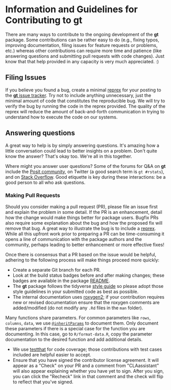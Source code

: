 # Information and Guidelines for Contributing to **gt**

There are many ways to contribute to the ongoing development of the **gt** package. Some contributions can be rather easy to do (e.g., fixing typos, improving documentation, filing issues for feature requests or problems, etc.) whereas other contributions can require more time and patience (like answering questions and submitting pull requests with code changes). Just know that that help provided in any capacity is very much appreciated. :)

## Filing Issues

If you believe you found a bug, create a minimal [reprex](https://reprex.tidyverse.org) for your posting to the [**gt** issue tracker](https://github.com/rstudio/gt/issues). Try not to include anything unnecessary, just the minimal amount of code that constitutes the reproducible bug. We will try to verify the bug by running the code in the reprex provided. The quality of the reprex will reduce the amount of back-and-forth communication in trying to understand how to execute the code on our systems.

## Answering questions

A great way to help is by simply answering questions. It's amazing how a little conversation could lead to better insights on a problem. Don't quite know the answer? That's okay too. We're all in this together.

Where might you answer user questions? Some of the forums for Q&A on **gt** include the [Posit community](https://community.rstudio.com), on Twitter (a good search term is `gt #rstats`), and on [Stack Overflow](https://stackoverflow.com). Good etiquette is key during these interactions: be a good person to all who ask questions.

### Making Pull Requests

Should you consider making a pull request (PR), please file an issue first and explain the problem in some detail. If the PR is an enhancement, detail how the change would make things better for package users. Bugfix PRs also require some explanation about the bug and how the proposed fix will remove that bug. A great way to illustrate the bug is to include a [reprex](https://reprex.tidyverse.org). While all this upfront work prior to preparing a PR can be time-consuming it opens a line of communication with the package authors and the community, perhaps leading to better enhancement or more effective fixes!

Once there is consensus that a PR based on the issue would be helpful, adhering to the following process will make things proceed more quickly: 

*  Create a separate Git branch for each PR.
*  Look at the build status badges before and after making changes; these badges are available in the package [README](https://github.com/rstudio/gt).  
*  The **gt** package follows the tidyverse [style guide](http://style.tidyverse.org) so please adopt those style guidelines in your submitted code as best as possible.
*  The internal documentation uses [roxygen2](https://cran.r-project.org/web/packages/roxygen2/vignettes/roxygen2.html); if your contribution requires new or revised documentation ensure that the roxygen comments are added/modified (do not modify any `.Rd` files in the `man` folder).

Many functions share parameters. For common parameters like `rows`, `columns`, `data`, we use [`@inheritParams`](https://roxygen2.r-lib.org/reference/tags-reuse.html) to document them. Only document these parameters if there is a special case for the function you are documenting. In this case, go to `R/format-data.R`, copy the parameter documentation to the desired function and add additional details.

*  We use [testthat](https://cran.r-project.org/web/packages/testthat/) for code coverage; those contributions with test cases included are helpful easier to accept.
* Ensure that you have signed the contributor license agreement. It will appear as a "Check" on your PR and a comment from "CLAassistant" will also appear explaining whether you have yet to sign. After you sign, you can click the "Recheck" link in that comment and the check will flip to reflect that you've signed.
